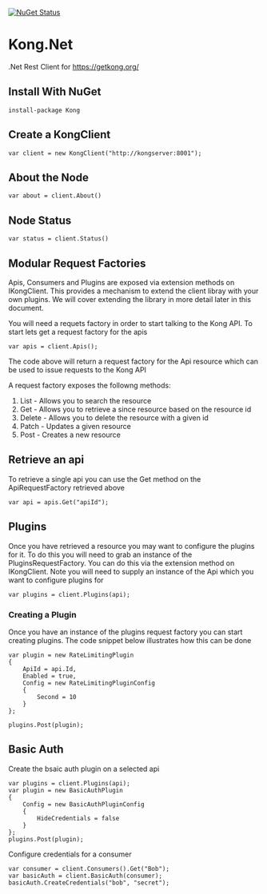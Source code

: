 [![NuGet Status](https://img.shields.io/nuget/v/Kong.svg)](https://www.nuget.org/packages/Kong/)

# Kong.Net

.Net Rest Client for https://getkong.org/

## Install With NuGet

    install-package Kong

## Create a KongClient

    var client = new KongClient("http://kongserver:8001");

## About the Node

    var about = client.About()

## Node Status

    var status = client.Status()

## Modular Request Factories

Apis, Consumers and Plugins are exposed via extension methods on IKongClient. This provides a mechanism to extend the client libray with your own plugins. We will cover extending the library in more detail later in this document.

You will need a requets factory in order to start talking to the Kong API. To start lets get a request factory for the apis

    var apis = client.Apis();

The code above will return a request factory for the Api resource which can be used to issue requests to the Kong API

A request factory exposes the followng methods:

1. List - Allows you to search the resource
2. Get - Allows you to retrieve a since resource based on the resource id
3. Delete - Allows you to delete the resource with a given id
4. Patch - Updates a given resource
5. Post - Creates a new resource

## Retrieve an api

To retrieve a single api you can use the Get method on the ApiRequestFactory retrieved above

    var api = apis.Get("apiId");

## Plugins

Once you have retrieved a resource you may want to configure the plugins for it. To do this you will need to grab an instance of the PluginsRequestFactory. You can do this via the extension method on IKongClient. Note you will need to supply an instance of the Api which you want to configure plugins for

    var plugins = client.Plugins(api);

### Creating a Plugin

Once you have an instance of the plugins request factory you can start creating plugins. The code snippet below illustrates how this can be done

    var plugin = new RateLimitingPlugin
    {
        ApiId = api.Id,
        Enabled = true,
        Config = new RateLimitingPluginConfig
        {
            Second = 10
        }
    };

    plugins.Post(plugin);

## Basic Auth

Create the bsaic auth plugin on a selected api

    var plugins = client.Plugins(api);
    var plugin = new BasicAuthPlugin
    {
        Config = new BasicAuthPluginConfig
        {
            HideCredentials = false
        }
    };
    plugins.Post(plugin);

Configure credentials for a consumer

    var consumer = client.Consumers().Get("Bob");
    var basicAuth = client.BasicAuth(consumer);
    basicAuth.CreateCredentials("bob", "secret");
